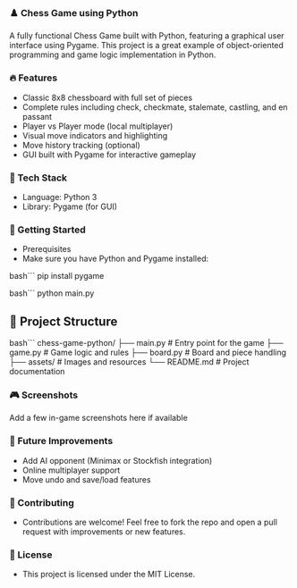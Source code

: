 ### ♟️ Chess Game using Python
A fully functional Chess Game built with Python, featuring a graphical user interface using Pygame. This project is a great example of object-oriented programming and game logic implementation in Python.

### 🔥 Features
  - Classic 8x8 chessboard with full set of pieces
  - Complete rules including check, checkmate, stalemate, castling, and en passant
  - Player vs Player mode (local multiplayer)
  - Visual move indicators and highlighting
  - Move history tracking (optional)
  - GUI built with Pygame for interactive gameplay

### 🧠 Tech Stack
  - Language: Python 3
  - Library: Pygame (for GUI)

### 🚀 Getting Started
  - Prerequisites
  - Make sure you have Python and Pygame installed:

bash```
pip install pygame

bash```
python main.py

## 📁 Project Structure
bash```
chess-game-python/
├── main.py           # Entry point for the game
├── game.py           # Game logic and rules
├── board.py          # Board and piece handling
├── assets/           # Images and resources
└── README.md         # Project documentation

### 🎮 Screenshots
Add a few in-game screenshots here if available

### 🧩 Future Improvements
  - Add AI opponent (Minimax or Stockfish integration)
  - Online multiplayer support
  - Move undo and save/load features

### 🤝 Contributing
  - Contributions are welcome! Feel free to fork the repo and open a pull request with improvements or new features.

### 📜 License
  - This project is licensed under the MIT License.
